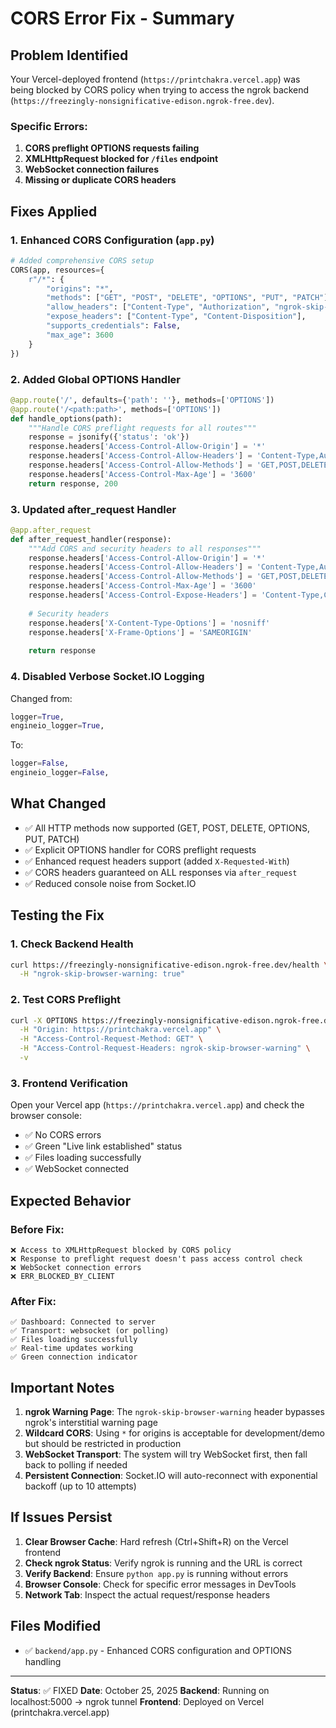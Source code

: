 # CORS Error Fix - Summary

## Problem Identified
Your Vercel-deployed frontend (`https://printchakra.vercel.app`) was being blocked by CORS policy when trying to access the ngrok backend (`https://freezingly-nonsignificative-edison.ngrok-free.dev`).

### Specific Errors:
1. **CORS preflight OPTIONS requests failing**
2. **XMLHttpRequest blocked for `/files` endpoint**
3. **WebSocket connection failures**
4. **Missing or duplicate CORS headers**

## Fixes Applied

### 1. Enhanced CORS Configuration (`app.py`)
```python
# Added comprehensive CORS setup
CORS(app, resources={
    r"/*": {
        "origins": "*",
        "methods": ["GET", "POST", "DELETE", "OPTIONS", "PUT", "PATCH"],
        "allow_headers": ["Content-Type", "Authorization", "ngrok-skip-browser-warning", "X-Requested-With"],
        "expose_headers": ["Content-Type", "Content-Disposition"],
        "supports_credentials": False,
        "max_age": 3600
    }
})
```

### 2. Added Global OPTIONS Handler
```python
@app.route('/', defaults={'path': ''}, methods=['OPTIONS'])
@app.route('/<path:path>', methods=['OPTIONS'])
def handle_options(path):
    """Handle CORS preflight requests for all routes"""
    response = jsonify({'status': 'ok'})
    response.headers['Access-Control-Allow-Origin'] = '*'
    response.headers['Access-Control-Allow-Headers'] = 'Content-Type,Authorization,ngrok-skip-browser-warning,X-Requested-With'
    response.headers['Access-Control-Allow-Methods'] = 'GET,POST,DELETE,OPTIONS,PUT,PATCH'
    response.headers['Access-Control-Max-Age'] = '3600'
    return response, 200
```

### 3. Updated after_request Handler
```python
@app.after_request
def after_request_handler(response):
    """Add CORS and security headers to all responses"""
    response.headers['Access-Control-Allow-Origin'] = '*'
    response.headers['Access-Control-Allow-Headers'] = 'Content-Type,Authorization,ngrok-skip-browser-warning,X-Requested-With'
    response.headers['Access-Control-Allow-Methods'] = 'GET,POST,DELETE,OPTIONS,PUT,PATCH'
    response.headers['Access-Control-Max-Age'] = '3600'
    response.headers['Access-Control-Expose-Headers'] = 'Content-Type,Content-Disposition'
    
    # Security headers
    response.headers['X-Content-Type-Options'] = 'nosniff'
    response.headers['X-Frame-Options'] = 'SAMEORIGIN'
    
    return response
```

### 4. Disabled Verbose Socket.IO Logging
Changed from:
```python
logger=True,
engineio_logger=True,
```
To:
```python
logger=False,
engineio_logger=False,
```

## What Changed
- ✅ All HTTP methods now supported (GET, POST, DELETE, OPTIONS, PUT, PATCH)
- ✅ Explicit OPTIONS handler for CORS preflight requests
- ✅ Enhanced request headers support (added `X-Requested-With`)
- ✅ CORS headers guaranteed on ALL responses via `after_request`
- ✅ Reduced console noise from Socket.IO

## Testing the Fix

### 1. Check Backend Health
```bash
curl https://freezingly-nonsignificative-edison.ngrok-free.dev/health \
  -H "ngrok-skip-browser-warning: true"
```

### 2. Test CORS Preflight
```bash
curl -X OPTIONS https://freezingly-nonsignificative-edison.ngrok-free.dev/files \
  -H "Origin: https://printchakra.vercel.app" \
  -H "Access-Control-Request-Method: GET" \
  -H "Access-Control-Request-Headers: ngrok-skip-browser-warning" \
  -v
```

### 3. Frontend Verification
Open your Vercel app (`https://printchakra.vercel.app`) and check the browser console:
- ✅ No CORS errors
- ✅ Green "Live link established" status
- ✅ Files loading successfully
- ✅ WebSocket connected

## Expected Behavior

### Before Fix:
```
❌ Access to XMLHttpRequest blocked by CORS policy
❌ Response to preflight request doesn't pass access control check
❌ WebSocket connection errors
❌ ERR_BLOCKED_BY_CLIENT
```

### After Fix:
```
✅ Dashboard: Connected to server
✅ Transport: websocket (or polling)
✅ Files loading successfully
✅ Real-time updates working
✅ Green connection indicator
```

## Important Notes

1. **ngrok Warning Page**: The `ngrok-skip-browser-warning` header bypasses ngrok's interstitial warning page
2. **Wildcard CORS**: Using `*` for origins is acceptable for development/demo but should be restricted in production
3. **WebSocket Transport**: The system will try WebSocket first, then fall back to polling if needed
4. **Persistent Connection**: Socket.IO will auto-reconnect with exponential backoff (up to 10 attempts)

## If Issues Persist

1. **Clear Browser Cache**: Hard refresh (Ctrl+Shift+R) on the Vercel frontend
2. **Check ngrok Status**: Verify ngrok is running and the URL is correct
3. **Verify Backend**: Ensure `python app.py` is running without errors
4. **Browser Console**: Check for specific error messages in DevTools
5. **Network Tab**: Inspect the actual request/response headers

## Files Modified
- ✅ `backend/app.py` - Enhanced CORS configuration and OPTIONS handling

---

**Status**: ✅ FIXED
**Date**: October 25, 2025
**Backend**: Running on localhost:5000 → ngrok tunnel
**Frontend**: Deployed on Vercel (printchakra.vercel.app)

